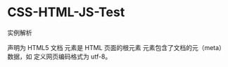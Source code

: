 # CSS-HTML-JS-Test
实例解析


<!DOCTYPE html> 声明为 HTML5 文档
<html> 元素是 HTML 页面的根元素
<head> 元素包含了文档的元（meta）数据，如 <meta charset="utf-8"> 定义网页编码格式为 utf-8。
<title> 元素描述了文档的标题
<body> 元素包含了可见的页面内容
<h1> 元素定义一个大标题
<p> 元素定义一个段落
注：在浏览器的页面上使用键盘上的 F12 按键开启调试模式，就可以看到组成标签。


什么是HTML?
HTML 是用来描述网页的一种语言。

HTML 指的是超文本标记语言: HyperText Markup Language
HTML 不是一种编程语言，而是一种标记语言
标记语言是一套标记标签 (markup tag)
HTML 使用标记标签来描述网页
HTML 文档包含了HTML 标签及文本内容
HTML文档也叫做 web 页面
HTML 标签
HTML 标记标签通常被称为 HTML 标签 (HTML tag)。

HTML 标签是由尖括号包围的关键词，比如 <html>
HTML 标签通常是成对出现的，比如 <b> 和 </b>
标签对中的第一个标签是开始标签，第二个标签是结束标签
开始和结束标签也被称为开放标签和闭合标签
<标签>内容</标签>

HTML 元素
"HTML 标签" 和 "HTML 元素" 通常都是描述同样的意思.

但是严格来讲, 一个 HTML 元素包含了开始标签与结束标签，如下实例:

HTML 元素:

<p>这是一个段落。</p>

Web 浏览器
Web浏览器（如谷歌浏览器，Internet Explorer，Firefox，Safari）是用于读取HTML文件，并将其作为网页显示。

浏览器并不是直接显示的HTML标签，但可以使用标签来决定如何展现HTML页面的内容给用户：

